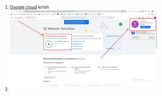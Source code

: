 1. [Google cloud](https://console.cloud.google.com/) kirish
   ![Google cloud](images/300-credit.png)
2. 